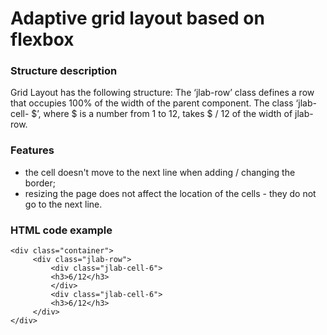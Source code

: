 # Adaptive grid layout based on flexbox

### Structure description

Grid Layout has the following structure:
The ‘jlab-row’ class defines a row that occupies 100% of the width of the parent component.
The class ‘jlab-cell- $’, where $ is a number from 1 to 12, takes $ / 12 of the width of jlab-row.


### Features

- the cell doesn't move to the next line when adding / changing the border;
- resizing the page does not affect the location of the cells - they do not go to the next line.

### HTML code example
    <div class="container">
         <div class="jlab-row">
             <div class="jlab-cell-6">
             <h3>6/12</h3>
             </div>
             <div class="jlab-cell-6">
             <h3>6/12</h3>
         </div>
    </div>
